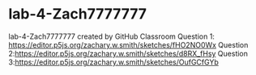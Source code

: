 # lab-4-Zach7777777
lab-4-Zach7777777 created by GitHub Classroom
Question 1: https://editor.p5js.org/zachary.w.smith/sketches/fHO2NO0Wx
Question 2:https://editor.p5js.org/zachary.w.smith/sketches/d8RX_fHsy
Question 3:https://editor.p5js.org/zachary.w.smith/sketches/OufGCfGYb

